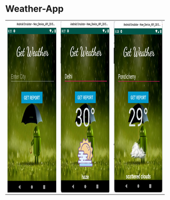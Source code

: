 # Weather-App

<table>
  <tr>
    <td><img src="Screenshot_Weather_app/weather1.png" width=320 height=540></td>
    <td><img src="Screenshot_Weather_app/weather2.png" width=320 height=540></td>
    <td><img src="Screenshot_Weather_app/weather3.png" width=320 height=540></td>
  </tr>
<table>
